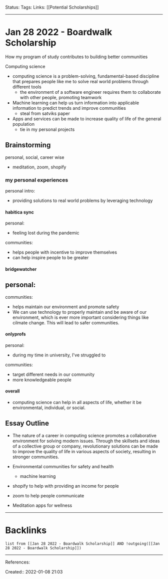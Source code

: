 Status: 
Tags: 
Links: [[Potential Scholarships]]
___
# Jan 28 2022 - Boardwalk Scholarship
How my program of study contributes to building better communities

Computing science
- computing science is a problem-solving, fundamental-based discipline that prepares people like me to solve real world problems through different tools
	- the environment of a software engineer requires them to collaborate with other people, promoting teamwork
- Machine learning can help us turn information into applicable information to predict trends and improve communities
	- steal from satviks paper
- Apps and services can be made to increase quality of life of the general population
	- tie in my personal projects
## Brainstorming
personal, social, career wise
- meditation, zoom, shopify

### my personal experiences
personal intro: 
- providing solutions to real world problems by leveraging technology

#### habitica sync
personal: 
- feeling lost during the pandemic

communities:
- helps people with incentive to improve themselves
- can help inspire people to be greater

#### bridgewatcher
personal:
- 

communities:
- helps maintain our environment and promote safety
- We can use technology to properly maintain and be aware of our environment, which is ever more important considering things like cilmate change. This will lead to safer communities.

#### onlyprofs
personal: 
- during my time in university, I've struggled to 

communities:
- target different needs in our community
- more knowledgeable people

#### overall
- computing science can help in all aspects of life, whether it be environmental, individual, or social. 
## Essay Outline

- The nature of a career in computing science promotes a collaborative environment for solving modern issues. Through the skillsets and ideas of a collective group or company, revolutionary solutions can be made to improve the quality of life in various aspects of society, resulting in stronger communities. 

- Environmental communities for safety and health
	- machine learning
- shopify to help with providing an income for people
- zoom to help people communicate
- Meditation apps for wellness
___
# Backlinks
```dataview
list from [[Jan 28 2022 - Boardwalk Scholarship]] AND !outgoing([[Jan 28 2022 - Boardwalk Scholarship]])
```
___
References:

Created:: 2022-01-08 21:03
